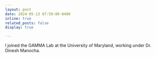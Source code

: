 ```yaml
---
layout: post
date: 2024-05-13 07:59:00-0400
inline: true
related_posts: false
display: true

---
```


I joined the GAMMA Lab at the University of Maryland, working under Dr. Dinesh Manocha.